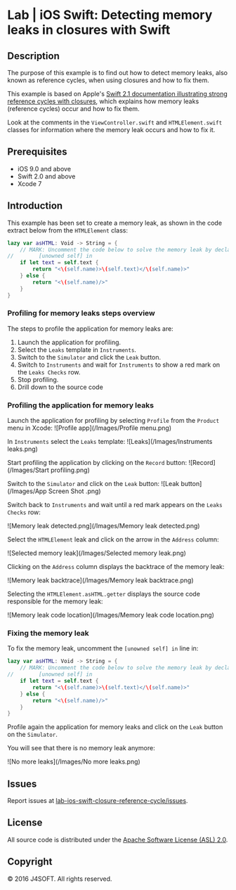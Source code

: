 # Lab | iOS Swift: Detecting memory leaks in closures with Swift

## Description

The purpose of this example is to find out how to detect memory leaks, also known as reference cycles, when using closures and how to fix them.

This example is based on Apple's [Swift 2.1 documentation illustrating strong reference cycles with closures](https://developer.apple.com/library/ios/documentation/Swift/Conceptual/Swift_Programming_Language/AutomaticReferenceCounting.html), which explains how memory leaks (reference cycles) occur and how to fix them.

Look at the comments in the ```ViewController.swift``` and ```HTMLElement.swift``` classes for information where the memory leak occurs and how to fix it.

## Prerequisites

- iOS 9.0 and above
- Swift 2.0 and above
- Xcode 7

## Introduction

This example has been set to create a memory leak, as shown in the code extract below from the ```HTMLElement``` class:

```swift
lazy var asHTML: Void -> String = {
    // MARK: Uncomment the code below to solve the memory leak by declaring "self" as an "unowned" reference.
//        [unowned self] in
    if let text = self.text {
        return "<\(self.name)>\(self.text)</\(self.name)>"
    } else {
        return "<\(self.name)/>"
    }
}
```

### Profiling for memory leaks steps overview

The steps to profile the application for memory leaks are:

1. Launch the application for profiling.
2. Select the ```Leaks``` template in ```Instruments```.
3. Switch to the ```Simulator``` and click the ```Leak``` button.
4. Switch to ```Instruments``` and wait for ```Instruments``` to show a red mark on the ```Leaks Checks``` row.
5. Stop profiling.
6. Drill down to the source code

### Profiling the application for memory leaks

Launch the application for profiling by selecting  ```Profile``` from the ```Product``` menu in Xcode:
![Profile app](/Images/Profile menu.png)

In ```Instruments``` select the ```Leaks``` template:
![Leaks](/Images/Instruments leaks.png)

Start profiling the application by clicking on the ```Record``` button:
![Record](/Images/Start profiling.png)

Switch to the ```Simulator``` and click on the ```Leak``` button:
![Leak button](/Images/App Screen Shot .png)

Switch back to ```Instruments``` and wait until a red mark appears on the ```Leaks Checks``` row:

![Memory leak detected.png](/Images/Memory leak detected.png)

Select the ```HTMLElement``` leak and click on the arrow in the ```Address``` column:

![Selected memory leak](/Images/Selected memory leak.png)

Clicking on the ```Address``` column displays the backtrace of the memory leak:

![Memory leak backtrace](/Images/Memory leak backtrace.png)

Selecting the ```HTMLElement.asHTML.getter``` displays the source code responsible for the memory leak:

![Memory leak code location](/Images/Memory leak code location.png)

### Fixing the memory leak

To fix the memory leak, uncomment the ```[unowned self] in``` line in:

```swift
lazy var asHTML: Void -> String = {
    // MARK: Uncomment the code below to solve the memory leak by declaring "self" as an "unowned" reference.
//        [unowned self] in
    if let text = self.text {
        return "<\(self.name)>\(self.text)</\(self.name)>"
    } else {
        return "<\(self.name)/>"
    }
}
```

Profile again the application for memory leaks and click on the ```Leak``` button on the ```Simulator```.

You will see that there is no memory leak anymore:

![No more leaks](/Images/No more leaks.png)

## Issues

Report issues at [lab-ios-swift-closure-reference-cycle/issues](https://github.com/j4soft/lab-ios-swift-closure-reference-cycle/issues).

## License

All source code is distributed under the [Apache Software License (ASL) 2.0](LICENSE).

## Copyright

© 2016 J4SOFT. All rights reserved.
